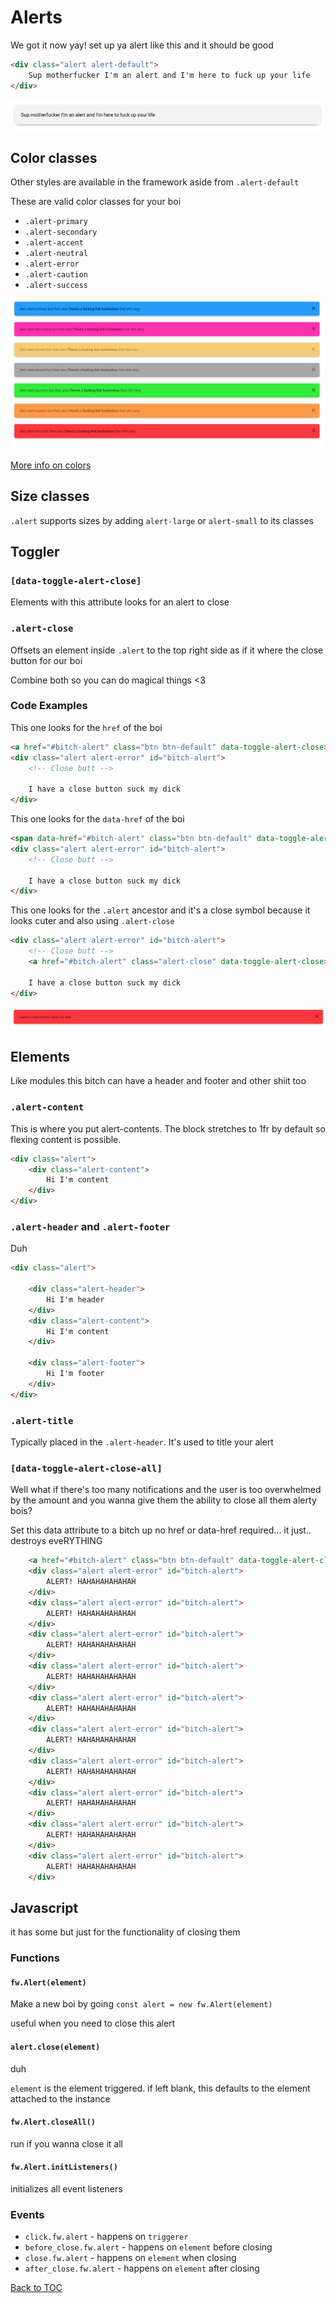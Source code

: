 # Alerts

We got it now yay! set up ya alert like this and it should be good

```html
<div class="alert alert-default">
	Sup motherfucker I'm an alert and I'm here to fuck up your life
</div>
```

![Alert](../../images/alert.png)


## Color classes

Other styles are available in the framework aside from `.alert-default`

These are valid color classes for your boi

*	`.alert-primary`
*	`.alert-secondary`
*	`.alert-accent`
*	`.alert-neutral`
*	`.alert-error`
*	`.alert-caution`
*	`.alert-success`

![Alert](../../images/alert-colors.png)

[More info on colors](../../sections/scaffolding/colors.md)

## Size classes

`.alert` supports sizes by adding `alert-large` or `alert-small` to its classes

## Toggler

### **`[data-toggle-alert-close]`**

Elements with this attribute looks for an alert to close

### **`.alert-close`**

Offsets an element inside `.alert` to the top right side as if it where the close button for our boi

Combine both so you can do magical things <3


### Code Examples

This one looks for the `href` of the boi
```html
<a href="#bitch-alert" class="btn btn-default" data-toggle-alert-close>Close Alert</a>
<div class="alert alert-error" id="bitch-alert">
	<!-- Close butt -->

	I have a close button suck my dick
</div>
```



This one looks for the `data-href` of the boi
```html
<span data-href="#bitch-alert" class="btn btn-default" data-toggle-alert-close>Close Alert</span>
<div class="alert alert-error" id="bitch-alert">
	<!-- Close butt -->

	I have a close button suck my dick
</div>
```


This one looks for the `.alert` ancestor and it's a close symbol because it looks cuter and also using `.alert-close`
```html
<div class="alert alert-error" id="bitch-alert">
	<!-- Close butt -->
	<a href="#bitch-alert" class="alert-close" data-toggle-alert-close><i class="symbol symbol-close"></i></a>

	I have a close button suck my dick
</div>
```


![Alert](../../images/alert-close.png)

## Elements

Like modules this bitch can have a header and footer and other shiit too


### **`.alert-content`**

This is where you put alert-contents. The block stretches to 1fr by default so flexing content is possible.


```html
<div class="alert">
    <div class="alert-content">
        Hi I'm content
    </div>
</div>
```

### **`.alert-header`** and **`.alert-footer`**

Duh


```html
<div class="alert">

    <div class="alert-header">
        Hi I'm header
    </div>
    <div class="alert-content">
        Hi I'm content
    </div>

    <div class="alert-footer">
        Hi I'm footer
    </div>
</div>
```

### **`.alert-title`**

Typically placed in the `.alert-header`. It's used to title your alert



### **`[data-toggle-alert-close-all]`**

Well what if there's too many notifications and the user is too overwhelmed by the amount and you wanna give them the ability to close all them alerty bois?

Set this data attribute to a bitch up no href or data-href required... it just.. destroys eveRYTHING

```html
	<a href="#bitch-alert" class="btn btn-default" data-toggle-alert-close-all>Clear Notifications... good lord this is too much</a>
	<div class="alert alert-error" id="bitch-alert">
		ALERT! HAHAHAHAHAHAH
	</div>
	<div class="alert alert-error" id="bitch-alert">
		ALERT! HAHAHAHAHAHAH
	</div>
	<div class="alert alert-error" id="bitch-alert">
		ALERT! HAHAHAHAHAHAH
	</div>
	<div class="alert alert-error" id="bitch-alert">
		ALERT! HAHAHAHAHAHAH
	</div>
	<div class="alert alert-error" id="bitch-alert">
		ALERT! HAHAHAHAHAHAH
	</div>
	<div class="alert alert-error" id="bitch-alert">
		ALERT! HAHAHAHAHAHAH
	</div>
	<div class="alert alert-error" id="bitch-alert">
		ALERT! HAHAHAHAHAHAH
	</div>
	<div class="alert alert-error" id="bitch-alert">
		ALERT! HAHAHAHAHAHAH
	</div>
	<div class="alert alert-error" id="bitch-alert">
		ALERT! HAHAHAHAHAHAH
	</div>
	<div class="alert alert-error" id="bitch-alert">
		ALERT! HAHAHAHAHAHAH
	</div>
```


## Javascript

it has some but just for the functionality of closing them

### Functions

#### **`fw.Alert(element)`**

Make a new boi by going `const alert = new fw.Alert(element)`

useful when you need to close this alert

#### **`alert.close(element)`**

duh

`element` is the element triggered. if left blank, this defaults to the element attached to the instance

#### **`fw.Alert.closeAll()`**

run if you wanna close it all


#### **`fw.Alert.initListeners()`**

initializes all event listeners


### Events

* `click.fw.alert` - happens on `triggerer`
* `before_close.fw.alert` - happens on `element` before closing
* `close.fw.alert` - happens on `element` when closing
* `after_close.fw.alert` - happens on `element` after closing



[Back to TOC](../../../readme.md)